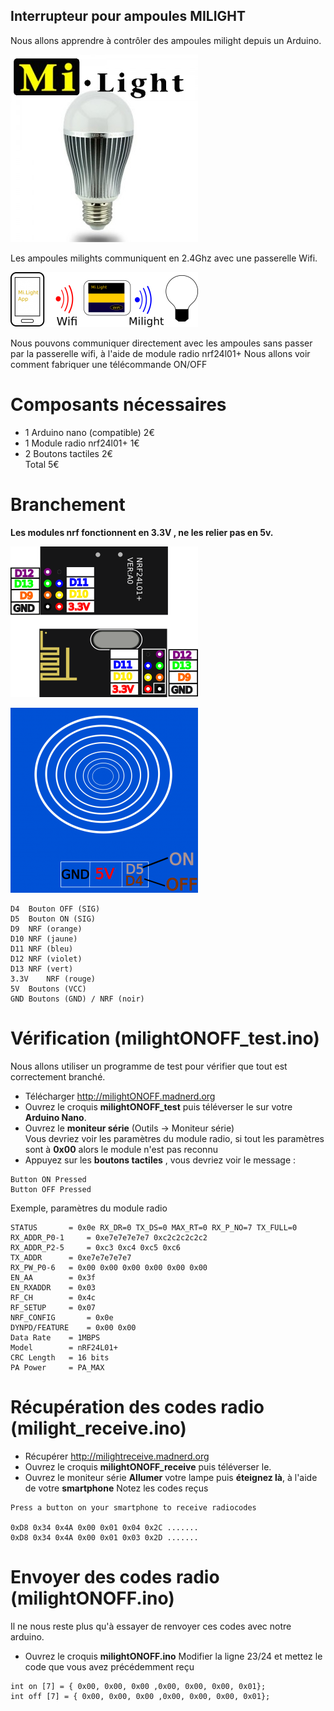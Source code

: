 Interrupteur pour ampoules MILIGHT
------------------------------------
Nous allons apprendre à contrôler des ampoules milight depuis un Arduino.

![milight](https://github.com/pigetArduino/milightONOFF/raw/master/doc/milight.png)

Les ampoules milights communiquent en 2.4Ghz avec une passerelle Wifi.

![milightRouting](https://github.com/pigetArduino/milightONOFF/raw/master/doc/milightRouting.png)

Nous pouvons communiquer directement avec les ampoules sans passer par la passerelle wifi, à l'aide de module radio nrf24l01+
Nous allons voir comment fabriquer une télécommande ON/OFF

# Composants nécessaires
* 1 Arduino nano (compatible)	2€	   
* 1 Module radio nrf24l01+	1€	   
* 2 Boutons tactiles	2€   
Total	5€    

# Branchement
**Les modules nrf fonctionnent en 3.3V , ne les relier pas en 5v.**

![nrf_pinout](https://github.com/pigetArduino/milightONOFF/raw/master/doc/nrf_pinout.png)

![touchsensor](https://github.com/pigetArduino/milightONOFF/raw/master/doc/touchsensor.png)

```
D4	Bouton OFF (SIG)
D5	Bouton ON (SIG)
D9	NRF (orange)
D10	NRF (jaune)
D11	NRF (bleu)
D12	NRF (violet)
D13	NRF (vert)
3.3V	NRF (rouge)
5V	Boutons (VCC)
GND	Boutons (GND) / NRF (noir)
```

# Vérification (milightONOFF_test.ino)
Nous allons utiliser un programme de test pour vérifier que tout est correctement branché.
* Télécharger http://milightONOFF.madnerd.org
* Ouvrez le croquis **milightONOFF_test** puis téléverser le sur votre **Arduino Nano**.     
* Ouvrez le **moniteur série** (Outils -> Moniteur série)    
Vous devriez voir les paramètres du module radio, si tout les paramètres sont à **0x00** alors le module n'est pas reconnu    
* Appuyez sur les **boutons tactiles** , vous devriez voir le message :    
````
Button ON Pressed 
Button OFF Pressed
````    

Exemple, paramètres du module radio     
```
STATUS		 = 0x0e RX_DR=0 TX_DS=0 MAX_RT=0 RX_P_NO=7 TX_FULL=0
RX_ADDR_P0-1	 = 0xe7e7e7e7e7 0xc2c2c2c2c2
RX_ADDR_P2-5	 = 0xc3 0xc4 0xc5 0xc6
TX_ADDR		 = 0xe7e7e7e7e7
RX_PW_P0-6	 = 0x00 0x00 0x00 0x00 0x00 0x00
EN_AA		 = 0x3f
EN_RXADDR	 = 0x03
RF_CH		 = 0x4c
RF_SETUP	 = 0x07
NRF_CONFIG		 = 0x0e
DYNPD/FEATURE	 = 0x00 0x00
Data Rate	 = 1MBPS
Model		 = nRF24L01+
CRC Length	 = 16 bits
PA Power	 = PA_MAX
```

# Récupération des codes radio (milight_receive.ino)
* Récupérer http://milightreceive.madnerd.org
* Ouvrez le croquis **milightONOFF_receive** puis téléverser le.
* Ouvrez le moniteur série
**Allumer** votre lampe puis **éteignez là**, à l'aide de votre **smartphone**
Notez les codes reçus

```
Press a button on your smartphone to receive radiocodes

0xD8 0x34 0x4A 0x00 0x01 0x04 0x2C .......
0xD8 0x34 0x4A 0x00 0x01 0x03 0x2D .......
```

# Envoyer des codes radio (milightONOFF.ino)

Il ne nous reste plus qu'à essayer de renvoyer ces codes avec notre arduino.

* Ouvrez le croquis **milightONOFF.ino**
Modifier la ligne 23/24 et mettez le code que vous avez précédemment reçu
```
int on [7] = { 0x00, 0x00, 0x00 ,0x00, 0x00, 0x00, 0x01};
int off [7] = { 0x00, 0x00, 0x00 ,0x00, 0x00, 0x00, 0x01};
```
